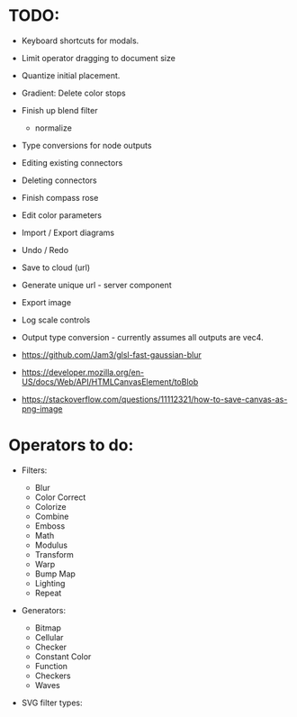 # TODO:

* Keyboard shortcuts for modals.
* Limit operator dragging to document size
* Quantize initial placement.
* Gradient: Delete color stops
* Finish up blend filter
  - normalize
* Type conversions for node outputs
* Editing existing connectors
* Deleting connectors
* Finish compass rose
* Edit color parameters
* Import / Export diagrams
* Undo / Redo
* Save to cloud (url)
* Generate unique url - server component
* Export image
* Log scale controls
* Output type conversion - currently assumes all outputs are vec4.

* https://github.com/Jam3/glsl-fast-gaussian-blur
* https://developer.mozilla.org/en-US/docs/Web/API/HTMLCanvasElement/toBlob
* https://stackoverflow.com/questions/11112321/how-to-save-canvas-as-png-image

# Operators to do:
  * Filters:
    * Blur
    * Color Correct
    * Colorize
    * Combine
    * Emboss
    * Math
    * Modulus
    * Transform
    * Warp
    * Bump Map
    * Lighting
    * Repeat
  * Generators:
    * Bitmap
    * Cellular
    * Checker
    * Constant Color
    * Function
    * Checkers
    * Waves

  * SVG filter types:
    <feColorMatrix>
    <feComponentTransfer>
    <feComposite>
    <feConvolveMatrix>
    <feDiffuseLighting>
    <feDisplacementMap>
    <feImage>
    <feMerge>
    <feMorphology>
    <feOffset>
    <feSpecularLighting>
    <feTile>
    <feTurbulence>
